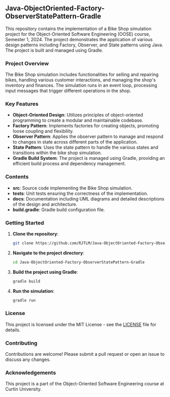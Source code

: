 ## Java-ObjectOriented-Factory-ObserverStatePattern-Gradle

This repository contains the implementation of a Bike Shop simulation project for the Object-Oriented Software Engineering (OOSE) course, Semester 1, 2024. The project demonstrates the application of various design patterns including Factory, Observer, and State patterns using Java. The project is built and managed using Gradle.

### Project Overview

The Bike Shop simulation includes functionalities for selling and repairing bikes, handling various customer interactions, and managing the shop's inventory and finances. The simulation runs in an event loop, processing input messages that trigger different operations in the shop.

### Key Features

- **Object-Oriented Design**: Utilizes principles of object-oriented programming to create a modular and maintainable codebase.
- **Factory Pattern**: Implements factories for creating objects, promoting loose coupling and flexibility.
- **Observer Pattern**: Applies the observer pattern to manage and respond to changes in state across different parts of the application.
- **State Pattern**: Uses the state pattern to handle the various states and transitions within the bike shop simulation.
- **Gradle Build System**: The project is managed using Gradle, providing an efficient build process and dependency management.

### Contents

- **src**: Source code implementing the Bike Shop simulation.
- **tests**: Unit tests ensuring the correctness of the implementation.
- **docs**: Documentation including UML diagrams and detailed descriptions of the design and architecture.
- **build.gradle**: Gradle build configuration file.

### Getting Started

1. **Clone the repository**:
    ```sh
    git clone https://github.com/RJTLM/Java-ObjectOriented-Factory-ObserverStatePattern-Gradle.git
    ```

2. **Navigate to the project directory**:
    ```sh
    cd Java-ObjectOriented-Factory-ObserverStatePattern-Gradle
    ```

3. **Build the project using Gradle**:
    ```sh
    gradle build
    ```

4. **Run the simulation**:
    ```sh
    gradle run
    ```

### License

This project is licensed under the MIT License - see the [LICENSE](LICENSE) file for details.

### Contributing

Contributions are welcome! Please submit a pull request or open an issue to discuss any changes.

### Acknowledgements

This project is a part of the Object-Oriented Software Engineering course at Curtin University.
